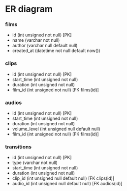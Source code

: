 # ER diagram

### films
- id (int unsigned not null) [PK]
- name (varchar not null)
- author (varchar null default null)
- created_at (datetime not null default now())

### clips
- id (int unsigned not null) [PK]
- start_time (int unsigned not null)
- duration (int unsigned not null)
- film_id (int unsigned not null) [FK films(id)]

### audios
- id (int unsigned not null) [PK]
- start_time (int unsigned not null)
- duration (int unsigned not null)
- volume_level (int unsigned null default null)
- film_id (int unsigned not null) [FK films(id)]

### transitions
- id (int unsigned not null) [PK]
- type (varchar not null)
- start_time (int unsigned not null)
- duration (int unsigned not null)
- clip_id (int unsigned null default null) [FK clips(id)]
- audio_id (int unsigned null default null) [FK audios(id)]
